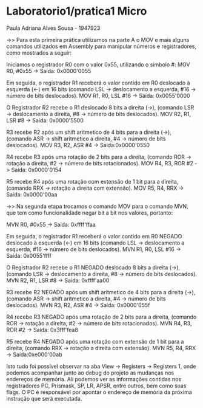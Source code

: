 # Laboratorio1/pratica1 Micro
Paula Adriana Alves Sousa - 1947923

->> Para esta primeira prática utilizamos na parte A o MOV e mais alguns comandos utilizados em Assembly para manipular números e registradores, como mostrados a seguir:

Iniciamos o registrador R0 com o valor 0x55, utilizando o simbolo #:
MOV R0, #0x55 -> Saída: 0x0000'0055

Em seguida, o registrador R1 receberá o valor contido em R0 deslocado à esquerda (<-) em 16 bits (comando LSL -> deslocamento a esquerda, #16 -> número de bits deslocados).
MOV R1, R0, LSL #16 -> Saída: 0x0055'0000

O Registrador R2 recebe o R1 deslocado 8 bits a direita (->),  (comando LSR -> deslocamento a direita, #8 -> número de bits deslocados).
MOV R2, R1, LSR #8 -> Saída: 0x0000'5500 

R3 recebe R2 após um shift aritmetico de 4 bits para a direita (->), (comando ASR -> shift aritmetico a direita, #4 -> número de bits deslocados).
MOV R3, R2, ASR #4 -> Saída:0x0000'0550

R4 recebe R3 após uma rotação de 2 bits para a direita, (comando ROR -> rotação a direita, #2 -> número de bits rotacionados).
MOV R4, R3, ROR #2 -> Saída: 0x0000'0154

R5 recebe R4 após uma rotação com extensão de 1 bit para a direita, (comando RRX -> rotação a direita com extensão).
MOV R5, R4, RRX -> Saída: 0x0000'00aa

->> Na segunda etapa trocamos o comando MOV para o comando MVN, que tem como funcionalidade negar bit a bit nos valores, portanto: 

MVN R0, #0x55 -> Saída: 0xffff'ffaa

Em seguida, o registrador R1 receberá o valor contido em R0 NEGADO deslocado à esquerda (<-) em 16 bits (comando LSL -> deslocamento a esquerda, #16 -> número de bits deslocados).
MVN R1, R0, LSL #16 -> Saída: 0x0055'ffff

O Registrador R2 recebe o R1 NEGADO deslocado 8 bits a direita (->),  (comando LSR -> deslocamento a direita, #8 -> número de bits deslocados).
MVN R2, R1, LSR #8 -> Saída: 0xffff'aa00

R3 recebe R2 NEGADO após um shift aritmetico de 4 bits para a direita (->), (comando ASR -> shift aritmetico a direita, #4 -> número de bits deslocados).
MVN R3, R2, ASR #4 -> Saída: 0x0000'055f

R4 recebe R3 NEGADO após uma rotação de 2 bits para a direita, (comando ROR -> rotação a direita, #2 -> número de bits rotacionados).
MVN R4, R3, ROR #2 -> Saída: 0x3fff'fea8

R5 recebe R4 NEGADO após uma rotação com extensão de 1 bit para a direita, (comando RRX -> rotação a direita com extensão).
MVN R5, R4, RRX -> Saída:0xe000'00ab

Isto tudo foi possível observar na aba View -> Registers -> Registers 1, onde podemos acompanhar junto ao debug do projeto as mudanças nos endereços de memória. Ali podemos ver as informações contidas nos registradores PC, Prismask, SP, LR, APSR, entre outros, bem como suas flags. O PC é responsável por apontar o endereço de memória da próxima instrução que será executada.
